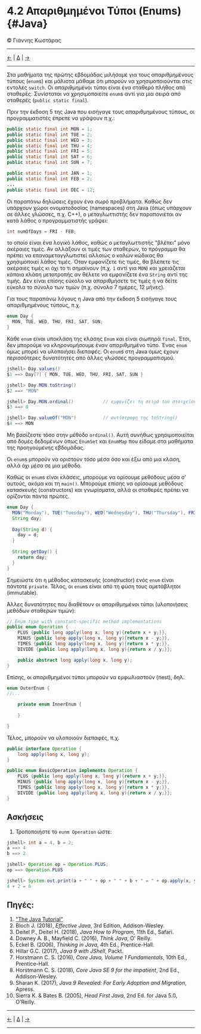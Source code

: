 # 4.2 Απαριθμημένοι Τύποι (Enums) {#Java} 
© Γιάννης Κωστάρας

---

[<-](../4.1-Exceptions/README.md) | [Δ](../../README.md) | [->](../4.3-Annotations/README.md)  
 
---
Στα μαθήματα της πρώτης εβδομάδας μιλήσαμε για τους απαριθμημένους τύπους (```enum```s) και μάλιστα μάθαμε ότι μπορούν να χρησιμοποιούνται στις εντολές ```switch```. Οι απαριθμημένοι τύποι είναι ένα σταθερό πλήθος από σταθερές. Συνίσταται να χρησιμοποιείτε ```enum```s αντί για μια σειρά από σταθερές (```public static final```). 

Πριν την έκδοση 5 της Java που εισήγαγε τους απαριθμημένους τύπους, οι προγραμματιστές έπρεπε να γράψουν π.χ.:

```java
public static final int MON = 1;
public static final int TUE = 2;
public static final int WED = 3;
public static final int THU = 4;
public static final int FRI = 5;
public static final int SAT = 6;
public static final int SUN = 7;

public static final int JAN = 1;
public static final int FEB = 2;
...
public static final int DEC = 12;
```
Οι παραπάνω δηλώσεις έχουν ένα σωρό προβλήματα. Καθώς δεν υπάρχουν χώροι ονοματοδοσίας (namespaces) στη Java (όπως υπάρχουν σε άλλες γλώσσες, π.χ. C++), ο μεταγλωττιστής δεν παραπονιέται αν κατά λάθος ο προγραμματιστής γράψει:

```java
int numOfDays = FRI - FEB;
```
το οποίο είναι ένα λογικό λάθος, καθώς ο μεταγλωττιστής "βλέπει" μόνο ακέραιες τιμές. Αν αλλάξουν οι τιμές των σταθερών, το πρόγραμμα θα πρέπει να επαναμεταγγλωτιστεί αλλοιώς ο καλών κώδικας θα χρησιμοποιεί λάθος τιμές. Όταν εμφανίζετε τις τιμές, θα βλέπετε τις ακέραιες τιμές κι όχι το τι σημαίνουν (π.χ. ```1``` αντί για ```MON```) και χρειάζεται κάποια κλάση μετατροπής αν θέλετε να εμφανίζετε ένα ```String``` αντί της τιμής. Δεν είναι επίσης εύκολο να απαριθμήσετε τις τιμές ή να δείτε εύκολα το σύνολο των τιμών (π.χ. σύνολο 7 ημέρες, 12 μήνες).

Για τους παραπάνω λόγους η Java από την έκδοση 5 εισήγαγε τους απαριθμημένους τύπους, π.χ.

```java
enum Day {
  MON, TUE, WED, THU, FRI, SAT, SUN;
}
``` 
Κάθε ```enum``` είναι υποκλάση της κλάσης ```Enum``` και είναι σιωπηρά ```final```. Έτσι, δεν μπορούμε να κληρονομήσουμε έναν απαριθμημένο τύπο. Ένας ```enum``` όμως μπορεί να υλοποιήσει διεπαφές. Οι ```enum```s στη Java όμως έχουν περισσότερες δυνατότητες από άλλες γλώσσες προγραμματισμού.

```java
jshell> Day.values()
$1 ==> Day[7] { MON, TUE, WED, THU, FRI, SAT, SUN }

jshell> Day.MON.toString()
$2 ==> "MON"

jshell> Day.MON.ordinal()			// εμφανίζει τη σειρά του στοιχείου στον enum
$3 ==> 0

jshell> Day.valueOf("MON")			// αντίστροφη της toString()
$4 ==> MON
```
Μη βασίζεστε τόσο στην μέθοδο ```ordinal()```. Αυτή συνήθως χρησιμοποιείται από δομές δεδομένων όπως ```EnumSet``` και ```EnumMap``` που είδαμε στα μαθήματα της προηγούμενης εβδομάδας. 

Οι ```enum```s μπορούν να οριστούν τόσο μέσα όσο και έξω από μια κλάση, αλλά όχι μέσα σε μια μέθοδο.

Καθώς οι ```enum```s είναι κλάσεις, μπορούμε να ορίσουμε μεθόδους μέσα σ' αυτούς, ακόμα και τη ```main()```. Μπορούμε επίσης να ορίσουμε μεθόδους κατασκευής (constructors) και γνωρίσματα, αλλά οι σταθερές πρέπει να ορίζονται πάντα πρώτες.

```java
enum Day {
  MON("Monday"), TUE("Tuesday"), WED("Wednesday"), THU("Thursday"), FRI("Friday"), SAT("Saturday"), SUN("Sunday");
  String day;
  
  Day(String d) {
  	day = d;
  }	
  
  String getDay() {
  	return day;
  }
}
```
Σημειώστε ότι η μέθοδος κατασκευής (constructor) ενός ```enum``` είναι πάντοτε ```private```. Τέλος, οι ```enum```s είναι από τη φύση τους αμετάβλητοι (immutable).

Άλλες δυνατότητες που διαθέτουν οι απαριθμημένοι τύποι (υλοποιήσεις μεθόδων σταθερών τιμών):

```java
// Enum type with constant-specific method implementations
public enum Operation {
	PLUS {public long apply(long x, long y){return x + y;}},
	MINUS {public long apply(long x, long y){return x - y;}},
	TIMES {public long apply(long x, long y){return x * y;}},
	DIVIDE {public long apply(long x, long y){return x / y;}};

	public abstract long apply(long x, long y);
}
```

Επίσης, οι απαριθμημένοι τύποι μπορούν να εμφωλιαστούν (nest), δηλ.

```java
enum OuterEnum {
//...

    private enum InnerEnum {
	
	}

}
```
Τέλος, μπορούν να υλοποιούν διεπαφές, π.χ.

```java
public interface Operation {
	long apply(long x, long y);
}

public enum BasicOperation implements Operation {
	PLUS {public long apply(long x, long y){return x + y;}},
	MINUS {public long apply(long x, long y){return x - y;}},
	TIMES {public long apply(long x, long y){return x * y;}},
	DIVIDE {public long apply(long x, long y){return x / y;}};
}
```

## Ασκήσεις
1. Τροποποιήστε το ```eunm Operation``` ώστε:

```java
jshell> int a = 4, b = 2;
a ==> 4
b ==> 2

jshell> Operation op = Operation.PLUS;
op ==> Operation.PLUS

jshell> System.out.print(a + " " + op + " " + b + " = " + op.apply(x, y));
4 + 2 = 6
``` 
 

## Πηγές:
1. ["The Java Tutorial"](https://docs.oracle.com/javase/tutorial/)
1. Bloch J. (2018), _Effective Java_, 3rd Edition, Addison-Wesley.
1. Deitel P., Deitel H. (2018), _Java How to Program_, 11th Ed., Safari.
1. Downey A. B., Mayfield C. (2016), _Think Java_, O' Reilly. 
1. Eckel B. (2006), _Thinking in Java_, 4th Ed., Prentice-Hall.
1. Hillar G.C. (2017), _Java 9 with JShell_, Packt.
1. Horstmann C. S. (2016), _Core Java, Volume 1 Fundamentals_, 10th Ed., Prentice-Hall.
1. Horstmann C. S. (2018), _Core Java SE 9 for the impatient_, 2nd Ed., Addison-Wesley. 
1. Sharan K. (2017), _Java 9 Revealed: For Early Adoption and Migration_, Apress.
1. Sierra K. & Bates B. (2005), _Head First Java_, 2nd Ed. for Java 5.0, O’Reilly.

---

[<-](../4.1-Exceptions/README.md) | [Δ](../../README.md) | [->](../4.2-Annotations/README.md)  

---